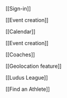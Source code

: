 [[Sign-in]]

[[Event creation]]

[[Calendar]]

[[Event creation]]

[[Coaches]]

[[Geolocation feature]]

[[Ludus League]]

[[Find an Athlete]]
